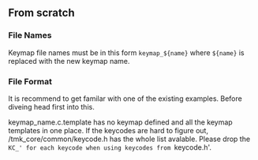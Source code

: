 
## From scratch

### File Names

Keymap file names must be in this form `keymap_${name}` where `${name}` is replaced with the new keymap name.

### File Format

It is recommend to get familar with one of the existing examples. Before diveing head first into this.

keymap_name.c.template has no keymap defined and all the keymap templates in one place.
If the keycodes are hard to figure out, /tmk_core/common/keycode.h has the whole list avalable.
Please drop the `KC_' for each keycode when using keycodes from `keycode.h'.
